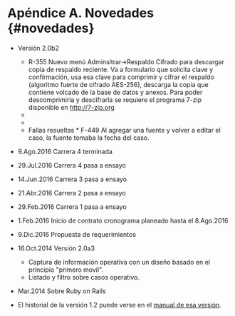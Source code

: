  
# Apéndice A. Novedades {#novedades}
* Versión 2.0b2
	* R-355 Nuevo menú Adminsitrar->Respaldo Cifrado para descargar copia de respaldo reciente. Va a formulario que solicita clave y confirmación, usa esa clave para comprimir y cifrar el respaldo (algoritmo fuerte de cifrado AES-256), descarga la copia que contiene volcado de la base de datos y anexos.  Para poder descomprimirla y descifrarla se requiere el programa 7-zip disponible en http://7-zip.org
	*
	*
	* Fallas resueltas
	      * F-449 Al agregar una fuente y volver a editar el caso, la fuente tomaba la fecha del caso.
* 9.Ago.2016 Carrera 4 terminada
* 29.Jul.2016 Carrera 4 pasa a ensayo
* 14.Jun.2016 Carrera 3 pasa a ensayo
* 21.Abr.2016 Carrera 2 pasa a ensayo
* 29.Feb.2016 Carrera 1 pasa a ensayo
* 1.Feb.2016 Inicio de contrato cronograma planeado hasta el 8.Ago.2016 
* 9.Dic.2016 Propuesta de requerimientos

* 16.Oct.2014 Versión 2.0a3 
	* Captura de información operativa con un diseño basado en el principio "primero movil".  
	* Listado y filtro sobre casos operativo.

* Mar.2014 Sobre Ruby on Rails

* El historial de la versión 1.2 puede verse en el [manual de esa versión](http://sivel.sourceforge.net/1.2/).

